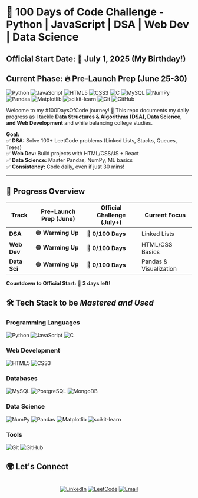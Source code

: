 # 🚀 100 Days of Code Challenge - Python | JavaScript | DSA | Web Dev | Data Science

## Official Start Date: 🎂 July 1, 2025 (My Birthday!)  
## Current Phase: 🔥 Pre-Launch Prep (June 25-30)

![Python](https://img.shields.io/badge/Python-3776AB?logo=python&logoColor=white)
![JavaScript](https://img.shields.io/badge/JavaScript-F7DF1E?logo=javascript&logoColor=black)
![HTML5](https://img.shields.io/badge/HTML5-E34F26?logo=html5&logoColor=white)
![CSS3](https://img.shields.io/badge/CSS3-1572B6?logo=css3&logoColor=white)
![C](https://img.shields.io/badge/C-A8B9CC?logo=c&logoColor=black)
![MySQL](https://img.shields.io/badge/MySQL-4479A1?logo=mysql&logoColor=white)
![NumPy](https://img.shields.io/badge/NumPy-013243?logo=numpy&logoColor=white)
![Pandas](https://img.shields.io/badge/Pandas-150458?logo=pandas&logoColor=white)
![Matplotlib](https://img.shields.io/badge/Matplotlib-11557C?logo=python&logoColor=white)
![scikit-learn](https://img.shields.io/badge/scikit--learn-F7931E?logo=scikit-learn&logoColor=white)
![Git](https://img.shields.io/badge/Git-F05032?logo=git&logoColor=white)
![GitHub](https://img.shields.io/badge/GitHub-181717?logo=github&logoColor=white)


Welcome to my #100DaysOfCode journey! 🌟 This repo documents my daily progress as I tackle **Data Structures & Algorithms (DSA), Data Science, and Web Development** and  while balancing college studies.  

**Goal:**  
✅ **DSA:** Solve 100+ LeetCode problems (Linked Lists, Stacks, Queues, Trees)  
✅ **Web Dev:** Build projects with HTML/CSS/JS + React  
✅ **Data Science:** Master Pandas, NumPy, ML basics  
✅ **Consistency:** Code daily, even if just 30 mins!  

---

## 📌 Progress Overview  

| Track         | Pre-Launch Prep (June) | Official Challenge (July+) | Current Focus          |
|--------------|-----------------------|---------------------------|------------------------|
| **DSA**      | 🟠 **Warming Up**      | 🔴 **0/100 Days**         | Linked Lists           |
| **Web Dev**  | 🟠 **Warming Up**      | 🔴 **0/100 Days**         | HTML/CSS Basics        |
| **Data Sci** | 🟠 **Warming Up**      | 🔴 **0/100 Days**         | Pandas & Visualization |

**Countdown to Official Start:** 🎂 **3 days left!**  

## 🛠 Tech Stack to be *Mastered and Used*

### **Programming Languages**
![Python](https://img.shields.io/badge/-Python-3776AB?logo=python&logoColor=white)
![JavaScript](https://img.shields.io/badge/-JavaScript-F7DF1E?logo=javascript&logoColor=black)
![C](https://img.shields.io/badge/-C-A8B9CC?logo=c&logoColor=black)

### **Web Development**
![HTML5](https://img.shields.io/badge/-HTML5-E34F26?logo=html5&logoColor=white)
![CSS3](https://img.shields.io/badge/-CSS3-1572B6?logo=css3&logoColor=white)

### **Databases**
![MySQL](https://img.shields.io/badge/-MySQL-4479A1?logo=mysql&logoColor=white)
![PostgreSQL](https://img.shields.io/badge/PostgreSQL-4169E1?logo=postgresql&logoColor=white)
![MongoDB](https://img.shields.io/badge/MongoDB-47A248?logo=mongodb&logoColor=white)

### **Data Science**
![NumPy](https://img.shields.io/badge/-NumPy-013243?logo=numpy&logoColor=white)
![Pandas](https://img.shields.io/badge/-Pandas-150458?logo=pandas&logoColor=white)
![Matplotlib](https://img.shields.io/badge/-Matplotlib-11557C?logo=python&logoColor=white)
![scikit-learn](https://img.shields.io/badge/-scikit--learn-F7931E?logo=scikit-learn&logoColor=white)

### **Tools**
![Git](https://img.shields.io/badge/-Git-F05032?logo=git&logoColor=white)
![GitHub](https://img.shields.io/badge/-GitHub-181717?logo=github&logoColor=white)


## 🌍 Let's Connect

<div align="center" style="display: flex; gap: 12px; justify-content: center; flex-wrap: wrap;">

[![LinkedIn](https://img.shields.io/badge/-LinkedIn-0A66C2?style=for-the-badge&logo=linkedin&logoColor=white&labelColor=0A66C2)](https://www.linkedin.com/in/divyansh-kumar-singh-028747321/)
[![LeetCode](https://img.shields.io/badge/-LeetCode-FFA116?style=for-the-badge&logo=leetcode&logoColor=black&labelColor=FFA116)](https://leetcode.com/u/JavaPyWizard/)
[![Email](https://img.shields.io/badge/-Email-D14836?style=for-the-badge&logo=gmail&logoColor=white&labelColor=D14836)](mailto:divyanshkumarsingh29@gmail.com)

</div>
